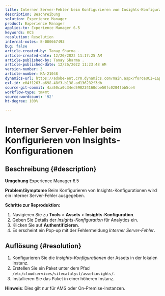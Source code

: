 ```yaml
---
title: Interner Server-Fehler beim Konfigurieren von Insights-Konfigurationen
description: Beschreibung
solution: Experience Manager
product: Experience Manager
applies-to: Experience Manager 6.5
keywords: KCS
resolution: Resolution
internal-notes: E-000667493
bug: false
article-created-by: Tanay Sharma .
article-created-date: 12/26/2022 11:17:25 AM
article-published-by: Tanay Sharma .
article-published-date: 12/26/2022 11:23:48 AM
version-number: 3
article-number: KA-21048
dynamics-url: https://adobe-ent.crm.dynamics.com/main.aspx?forceUCI=1&pagetype=entityrecord&etn=knowledgearticle&id=fa82b0dd-0e85-ed11-81ac-6045bd006239
exl-id: e04f1263-a698-48f3-b138-ad136282f3db
source-git-commit: 4aa50ca0c34ed590234160dbe50fc0204fbb5ce4
workflow-type: tm+mt
source-wordcount: '92'
ht-degree: 100%

---
```


# Interner Server-Fehler beim Konfigurieren von Insights-Konfigurationen

## Beschreibung {#description}

<b>Umgebung</b>
Experience Manager 6.5


<b>Problem/Symptome</b>
Beim Konfigurieren von Insights-Konfigurationen wird ein interner Server-Fehler ausgegeben.

<b>Schritte zur Reproduktion:</b>

1. Navigieren Sie zu <b>Tools</b> > <b>Assets</b> > <b>Insights-Konfiguration</b>.
2. Geben Sie Details der *Insights-Konfiguration* für Analytics ein.
3. Klicken Sie auf <b>Authentifizieren</b>.
4. Es erscheint ein Pop-up mit der Fehlermeldung *Interner Server-Fehler*.



## Auflösung {#resolution}


1. Konfigurieren Sie die *Insights-Konfigurationen* der Assets in der lokalen Instanz.
2. Erstellen Sie ein Paket unter dem Pfad `/etc/cloudservices/sitecatalyst/assetinsights/`.
3. Installieren Sie das Paket in einer höheren Instanz.


<b>Hinweis</b>: Dies gilt nur für AMS oder On-Premise-Instanzen.
